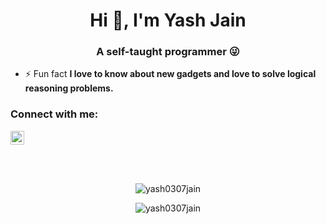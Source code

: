<h1 align="center">Hi 👋, I'm Yash Jain</h1>
<h3 align="center">A self-taught programmer 😜</h3>

-   ⚡ Fun fact **I love to know about new gadgets and love to solve logical reasoning problems.**

### Connect with me:

<a href="https://linkedin.com/in/yash0307jain" target="blank">
    <img src="https://cdn.jsdelivr.net/npm/simple-icons@3.0.1/icons/linkedin.svg" alt="yash0307jain" height="22" width="22" />
</a>

<br><br>

<p align="center">
    <img src="https://github-readme-stats.vercel.app/api/top-langs/?username=yash0307jain&layout=compact&hide=css,matlab&langs_count=10" alt="yash0307jain" />
</p>

<p align="center">
    <img src="https://github-readme-stats.vercel.app/api?username=yash0307jain&show_icons=true" alt="yash0307jain" />
</p>
